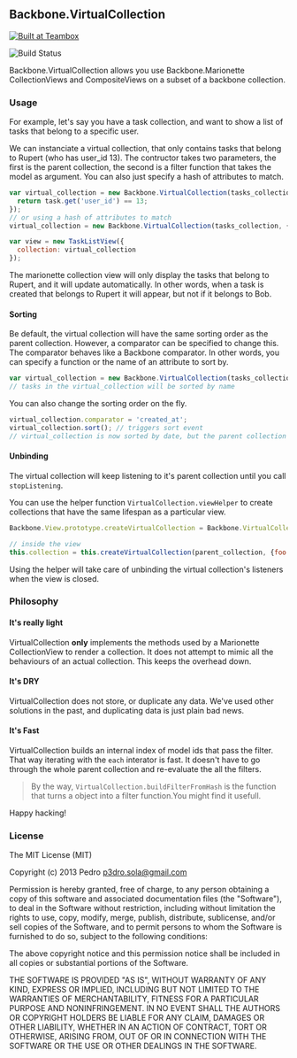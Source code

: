 ## Backbone.VirtualCollection

<a href="http://teambox.com"><img alt="Built at Teambox" src="http://i.imgur.com/hqNPlHe.png"/></a>

![Build Status](https://api.travis-ci.org/p3drosola/Backbone.VirtualCollection.png)


Backbone.VirtualCollection allows you use Backbone.Marionette CollectionViews and CompositeViews on a subset of
a backbone collection.

### Usage

For example, let's say you have a task collection, and want to show a list of tasks that belong to a specific user.

We can instanciate a virtual collection, that only contains tasks that belong to Rupert (who has user_id 13).
The contructor takes two parameters, the first is the parent collection, the second is a filter function that takes the model as argument. You can also just specify a hash of attributes to match.

```js
var virtual_collection = new Backbone.VirtualCollection(tasks_collection, function (task) {
  return task.get('user_id') == 13;
});
// or using a hash of attributes to match
virtual_collection = new Backbone.VirtualCollection(tasks_collection, {user_id: 13});

var view = new TaskListView({
  collection: virtual_collection
});

```

The marionette collection view will only display the tasks that belong to Rupert, and it will update automatically. In other words, when a task is created that belongs to Rupert it will appear, but not if it belongs to Bob.

#### Sorting
Be default, the virtual collection will have the same sorting order as the parent collection. However, a comparator can be specified to change this. The comparator behaves like a Backbone comparator. In other words, you can specify a function or the name of an attribute to sort by.
```js
var virtual_collection = new Backbone.VirtualCollection(tasks_collection, {user_id: 13}, { comparator: 'name'});
// tasks in the virtual_collection will be sorted by name
```
You can also change the sorting order on the fly.
```js
virtual_collection.comparator = 'created_at';
virtual_collection.sort(); // triggers sort event
// virtual_collection is now sorted by date, but the parent collection has not changed
```

#### Unbinding
The virtual collection will keep listening to it's parent collection until you call `stopListening`.

You can use the helper function `VirtualCollection.viewHelper` to create collections that have the same lifespan as a particular view.

```js
Backbone.View.prototype.createVirtualCollection = Backbone.VirtualCollection.viewHelper;

// inside the view
this.collection = this.createVirtualCollection(parent_collection, {foo: 'bar'});
```

Using the helper will take care of unbinding the virtual collection's listeners when the view is closed.

### Philosophy

#### It's really light
VirtualCollection **only** implements the methods used by a Marionette CollectionView to render a collection. It does not attempt to mimic all the behaviours of an actual collection. This keeps the overhead down.

#### It's DRY
VirtualCollection does not store, or duplicate any data. We've used other solutions in the past, and duplicating data is just plain bad news.

#### It's Fast
VirtualCollection builds an internal index of model ids that pass the filter. That way iterating with the `each` interator is fast.  It doesn't have to go through the whole parent collection and re-evaluate the all the filters.

> By the way, `VirtualCollection.buildFilterFromHash` is the function that turns a object into a filter function.You might find it usefull.

Happy hacking!





### License
The MIT License (MIT)

Copyright (c) 2013 Pedro  p3dro.sola@gmail.com

Permission is hereby granted, free of charge, to any person obtaining a copy of this software and associated documentation files (the "Software"), to deal in the Software without restriction, including without limitation the rights to use, copy, modify, merge, publish, distribute, sublicense, and/or sell copies of the Software, and to permit persons to whom the Software is furnished to do so, subject to the following conditions:

The above copyright notice and this permission notice shall be included in all copies or substantial portions of the Software.

THE SOFTWARE IS PROVIDED "AS IS", WITHOUT WARRANTY OF ANY KIND, EXPRESS OR IMPLIED, INCLUDING BUT NOT LIMITED TO THE WARRANTIES OF MERCHANTABILITY, FITNESS FOR A PARTICULAR PURPOSE AND NONINFRINGEMENT. IN NO EVENT SHALL THE AUTHORS OR COPYRIGHT HOLDERS BE LIABLE FOR ANY CLAIM, DAMAGES OR OTHER LIABILITY, WHETHER IN AN ACTION OF CONTRACT, TORT OR OTHERWISE, ARISING FROM, OUT OF OR IN CONNECTION WITH THE SOFTWARE OR THE USE OR OTHER DEALINGS IN THE SOFTWARE.
